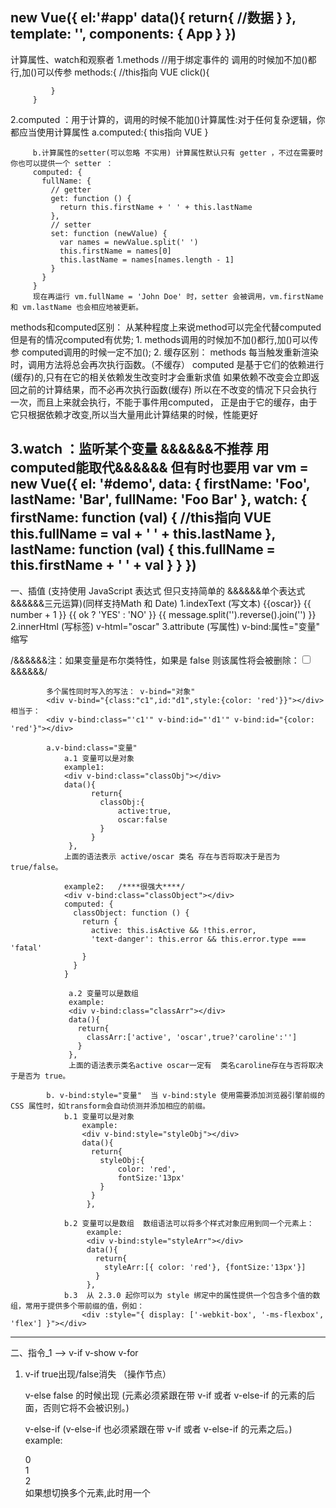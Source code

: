  new Vue({
    el:'#app'
    data(){
        return{
            //数据
        }
    },
    template: '<App/>',
    components: { App }
  })
  -----------------------------------------------------------------------------
  计算属性、watch和观察者
  1.methods  //用于绑定事件的  调用的时候加不加()都行,加()可以传参
         methods:{
             //this指向 VUE
             click(){

             }
         }
  2.computed ：用于计算的，调用的时候不能加()计算属性:对于任何复杂逻辑，你都应当使用计算属性
         a.computed:{
             this指向 VUE
         }

         b.计算属性的setter(可以忽略 不实用) 计算属性默认只有 getter ，不过在需要时你也可以提供一个 setter ：
         computed: {
           fullName: {
             // getter
             get: function () {
               return this.firstName + ' ' + this.lastName
             },
             // setter
             set: function (newValue) {
               var names = newValue.split(' ')
               this.firstName = names[0]
               this.lastName = names[names.length - 1]
             }
           }
         }
         现在再运行 vm.fullName = 'John Doe' 时，setter 会被调用，vm.firstName 和 vm.lastName 也会相应地被更新。

  methods和computed区别：
      从某种程度上来说method可以完全代替computed但是有的情况computed有优势;
      1. methods调用的时候加不加()都行,加()可以传参
         computed调用的时候一定不加();
      2. 缓存区别：
        methods  每当触发重新渲染时，调用方法将总会再次执行函数。（不缓存）
        computed 是基于它们的依赖进行(缓存)的,只有在它的相关依赖发生改变时才会重新求值
        如果依赖不改变会立即返回之前的计算结果，而不必再次执行函数(缓存)
        所以在不改变的情况下只会执行一次，而且上来就会执行，不能于事件用computed，
        正是由于它的缓存，由于它只根据依赖才改变,所以当大量用此计算结果的时候，性能更好

  3.watch ：监听某个变量  &&&&&&不推荐 用computed能取代&&&&&& 但有时也要用
          var vm = new Vue({
            el: '#demo',
            data: {
              firstName: 'Foo',
              lastName: 'Bar',
              fullName: 'Foo Bar'
            },
            watch: {
              firstName: function (val) {
                //this指向 VUE
                this.fullName = val + ' ' + this.lastName
              },
              lastName: function (val) {
                this.fullName = this.firstName + ' ' + val
              }
            }
          })
  -----------------------------------------------------------------------------
  一、插值  (支持使用 JavaScript 表达式 但只支持简单的  &&&&&&单个表达式&&&&&&三元运算)(同样支持Math 和 Date)
        1.indexText (写文本) {{oscar}}   {{ number + 1 }} {{ ok ? 'YES' : 'NO' }} {{ message.split('').reverse().join('') }}
        2.innerHtml (写标签) v-html="oscar"
        3.attribute (写属性)  v-bind:属性="变量"  缩写 <div :id="变量"></div>
            /&&&&&&注：如果变量是布尔类特性，如果是 false 则该属性将会被删除：<input type="checkbox" v-bind:checked="false">&&&&&&/

            多个属性同时写入的写法： v-bind="对象"
            <div v-bind="{class:"c1",id:"d1",style:{color: 'red'}}"></div> 相当于：
            <div v-bind:class="'c1'" v-bind:id="'d1'" v-bind:id="{color: 'red'}"></div>

            a.v-bind:class="变量"
                a.1 变量可以是对象
                example1:
                <div v-bind:class="classObj"></div>
                data(){
                      return{
                        classObj:{
                            active:true,
                            oscar:false
                        }
                      }
                 },
                上面的语法表示 active/oscar 类名 存在与否将取决于是否为 true/false。

                example2:   /****很强大****/
                <div v-bind:class="classObject"></div>
                computed: {
                  classObject: function () {
                    return {
                      active: this.isActive && !this.error,
                      'text-danger': this.error && this.error.type === 'fatal'
                    }
                  }
                }

                 a.2 变量可以是数组
                 example:
                 <div v-bind:class="classArr"></div>
                 data(){
                   return{
                     classArr:['active', 'oscar',true?'caroline':'']
                   }
                 },
                 上面的语法表示类名active oscar一定有  类名caroline存在与否将取决于是否为 true。

            b. v-bind:style="变量"  当 v-bind:style 使用需要添加浏览器引擎前缀的 CSS 属性时，如transform会自动侦测并添加相应的前缀。
                b.1 变量可以是对象
                    example:
                    <div v-bind:style="styleObj"></div>
                    data(){
                      return{
                        styleObj:{
                            color: 'red',
                            fontSize:'13px'
                        }
                      }
                     },

                b.2 变量可以是数组  数组语法可以将多个样式对象应用到同一个元素上：
                     example:
                     <div v-bind:style="styleArr"></div>
                     data(){
                       return{
                         styleArr:[{ color: 'red'}, {fontSize:'13px'}]
                       }
                     },
                b.3  从 2.3.0 起你可以为 style 绑定中的属性提供一个包含多个值的数组，常用于提供多个带前缀的值，例如：
                    <div :style="{ display: ['-webkit-box', '-ms-flexbox', 'flex'] }"></div>


  -----------------------------------------------------------------------------
  二、指令_1 --> v-if v-show v-for
  1. v-if  true出现/false消失 （操作节点）

     v-else false 的时候出现  (元素必须紧跟在带 v-if 或者 v-else-if 的元素的后面，否则它将不会被识别。)

     v-else-if  (v-else-if 也必须紧跟在带 v-if 或者 v-else-if 的元素之后。)
            example: <div v-if="num==0">0</div>
                     <div v-else-if="num==1">1</div>
                     <div v-else>2</div>
     如果想切换多个元素,此时用一个 <template> 元素将这些元素包裹起来，并在上面使用 v-if。最终的渲染结果将不包含 <template> 元素。
  2.v-show true出现/false消失 （不操作节点，只是简单地切换元素的 CSS 属性 display。）

    如果需要非常频繁地切换，则使用 v-show 较好；如果在运行时条件很少改变，则使用 v-if 较好。

  3. v-for
          1.数组(重复无视)
            <li v-for="x in arr">{{x}}</li>
            <li v-for="(x,i) in arr">{{i}}{{x}}</li>
          2.对象
            <li v-for="x in arr">{{x}}</li>
            <li v-for="(x,key) in arr">{{key}}{{x}}</li>
            <li v-for="(x,key,index) in arr">{{key}}:{{x}}{{index}}</li>
          3.组件循环 未完待续

          注意：key值(否则有提示) <div v-for="(x,i) in arr" v-bind:key="i"></div>

          特殊用法：
            <li v-for="(x,i) in 100">{{i}}:{{x}}</li>    相当于遍历[1,2,3,4,……,100]的数组
            类似于 v-if，你也可以利用带有 v-for 的 <template> 渲染多个元素。

          实例：
            example1: for computed处理后返回的数组
                html:
                    <li v-for="n in evenNumbers">{{ n }}</li>
                js:
                    data(){
                        return{
                          numbers: [ 1, 2, 3, 4, 5 ]

                        }
                    },
                    computed: {
                      evenNumbers: function () {
                        return this.numbers.filter(function (number) {
                          return number % 2 === 0
                        })
                      }
                    }
            example2: for methods处理后返回的数组
                html:
                   <li v-for="n in even(numbers)">{{ n }}</li>
                js:
                   data(){
                     return {
                        numbers: [ 1, 2, 3, 4, 5 ]
                     }
                   },
                   methods: {
                     even: function (numbers) {
                       return numbers.filter(function (number) {
                         return number % 2 === 0
                       })
                     }
                   }

   4.v-once 只渲染元素和组件一次。
   -----------------------------------------------------------------------------
   三、指令_2 -->事件  v-on
    事件：v-on 简写 <a @click="doSomething"></a>
          1.v-on:click='oscar' 函数默认接受一个参数event
          2.v-on:click='oscar(i,$event)'   给函数传递一个参数i和事件对象
          methods:{
                oscar(e,params) {
                  console.log(e);
                }
          }
     事件修饰符      //修饰符可以串联:<a v-on:click.stop.prevent="doThat"></a>
           .stop
           .prevent
           .once    //2.1.4开启 只执行一次
           .capture //开启捕获模式
           .self    //只当事件在该元素本身（而不是子元素）触发时触发回调
     键盘修饰符
           v-on:keyup.enter="fn"
           v-on:keyup.13="fn"
     鼠标修饰符
           @click.left="fn"
           @click.right="fn"
           @click.middle="fn"

     使用 v-on 的好处：
     1.无须在 JavaScript 里手动绑定事件，你的 ViewModel 代码可以是非常纯粹的逻辑，和 DOM 完全解耦，更易于测试。
     2.当一个 ViewModel 被销毁时，所有的事件处理器都会自动被删除。你无须担心如何自己清理它们。
  -----------------------------------------------------------------------------
  四、指令_3 -->双向绑定  v-model
    v-model：双向绑定    （永远是为了拿到值 好向后台传啊！！！）;

    注：v-model 会忽略所有表单元素的 value、checked、selected 特性的初始值。因为它会选择 Vue 实例数据来作为具体的值。你应该通过 JavaScript 在组件的 data 选项中声明初始值。

        a.文本 <input  type="text" v-model="message">
               <textarea v-model="message"></textarea>
               message是一个变量,为输入的value值
        b.单选框
                 <label for=""><input type="radio" name="sex" value="boy"  v-model="picked" >男</label>
                 <label for=""><input type="radio" name="sex" value="girl"  v-model="picked" >女</label>
                 data(){
                     return{
                         picked:'boy'
                     }
                 }
                picked是一个变量,为被选中的单选框的value值
        c.下拉菜单
                <select name="sex" v-model="selected">
                      <option value="" disabled>请选择</option>
                      <option value="boy">男</option>
                      <option value="girl">女</option>
                </select>
                data(){
                    return{
                         selected:''
                    }
                }
                selected是一个变量,为被选中的下拉菜单的value值
                注：如果 v-model 表达初始的值不匹配任何的选项，<select> 元素就会以”未选中”的状态渲染。在 iOS 中，这会使用户无法选择第一个选项，因为这样的情况下，iOS 不会引发 change 事件。因此，像以上提供 disabled 选项是建议的做法。
         d.复选框
            用法1:正常的多选物品
                <input type="checkbox" v-model='checked' value="衣服" name="1">衣服
                <input type="checkbox" v-model='checked' value="裤子" name="2">裤子
                <input type="checkbox" v-model='checked' value="鞋" name="3">鞋
                data(){
                     return{
                         checked:[]     //一定是数组才能取值  哪怕就一个复选框
                     }
                }
                checked是一个变量,是一个数组,保存着多个复选框的value值 [ "衣服", "裤子", "鞋" ]
            用法2:用复选框做开关时
             两种方式 ：
                way1:
                <input type="checkbox" v-model='checked'>
                data(){
                     return{
                         checked:true
                     }
                 }
                way2:
                <input type="checkbox" v-model='checked' true-value="开" false-value="关">
                data(){
                     return{
                         checked:'关'
                     }
                }
        两种用法解释：用法1正常的多选物品,目的是为了获取到用户所有选中的复选框的值，为了保存这些值，我们要用数组,所以checked是一个数组，这里有一个难理解的地方，就是比如多选框只有一个，那么checked是不是可以不用数组，该用字符串或者数字保存这个值那？？但是其实是不可以的，如果checked是一个数字/字符串，其实都会转换成布尔类型，就变成了用法2复选框做开关的way1一样了， 用法2中的way2比较特殊，一般用way1就可以解决所有了；
        e.修饰符
          v-model.lazy=""  在默认情况下，v-model 在 input 事件中同步输入框的值与数据 添加一个修饰符 lazy ，从而转变为在 change 事件中同步
        f.v-model与组件  见组件3->d




  -----------------------------------------------------------------------------
  五、组件
    1.组件注册
       在npm构建的项目下,一个.vue结尾的文件就是一个组件；
       使用：
            在要使用组件的文件里
                1.导入组件  import   MyComponents from 'url';
                2.声明组件  components:{ MyComponents },
                3.在html中写入组件
                    方式一：<my-components></my-components > 或者 <my-components />
                        注：当你写的html不符合规范的时候，像 <ul>、<ol>、<table>、<select> 这样的元素里允许包含的元素有限制(比如你在li中写入div是不规范的)，而另一些像 <option> 这样的元素只能出现在某些特定元素的内部。在使用上面的写法会导致渲染出错。请使用方式二

                    方式二：is 方式 -> 动态组件 /&&&&&&/ 让多个组件可以使用同一个挂载点，并动态切换
                          //核心 is属性   v-bind:is="组件名"  就会加载那个组件

                          <div v-bind:is="currentView"><!-- 组件在 currentview 变化时改变！ --></div>
                          data(){
                              return{
                                   currentView: '组件名'
                              }
                          }
                          住：
                          <keep-alive> 作用：把切换出去的组件保留在内存中，可以保留它的状态或避免重新渲染。
                                  <div v-bind:is="currentView"></div>
                          </keep-alive>
    2.data必须是函数
        data(){
            return{}
        }

    3.组件组合:组件设计初衷就是要配合使用的，最常见的就是形成父子组件的关系：组件 A 在它的模板中使用了组件 B。它们之间必然需要相互通信：
      组件通信：
           a. 父传子down  props方式
             父：写属性 传递
                  静态传递props方式：  <child title="1" age="2" my-props="3" />
                  动态传递props方式：  <child  v-bind:my-props="data" />

                  注：  <child age="2"/> 和 <child v-bind:age="2"/>  看起来一样 实际上是不一样的
                        前者传递参数的类型是string类型   后者传递参数的类型是number类型

             子：定义props变量 接收
                 <div class="child">{{title}}</div>
                 export default {
                    //接收方法一:数组  直接接受传递过来的参数
                    props:['title','age','myProps']
                    //接收方法二:对象  接受并限定参数的类型  常用
                    props:{
                        age:String,   //限定一种 只能是字符串
                        title:[String,Number,Boolean,Function,Object,Array]  //限定多种
                        myProps:{       //限定类型 并给默认值
                          type: Number, //数字类型
                          default: 100  //不传参数的情况下 默认值100
                        }
                    }
                 }
                注1：Prop 是单向绑定的，当父组件的属性变化时，将传导给子组件，但是反过来不会。
                    所以父更新会更新子组件，但不允许在子组件里修改props,这是为了防止子组件无意间修改了父组件的状态。
                    在某些情况下，我们很容易忍不住想去修改 prop 中数据，
                    a.Prop 作为初始值传入后，子组件想把它当作局部数据来用(就是只要初始值,不随着父组件的更新props去更新子组件)；
                      props: ['title'],
                      data: function () {
                        return {
                          constantTitle: this.title  //也可以这么写： this._props.title
                         }
                      }
                    b.Prop 作为初始值传入后,子组件需要随着父组件更新,但是props需要做进一步的处理
                      定义一个计算属性，处理 props 的值并返回：
                         props: ['title'],
                         computed: {
                           chuLiProps: function () {
                             return this.title  //也可以这么写：this._props.title
                           }
                      }
                    绝对不允许直接对props进行修改 /&&&&&&/
                注2：非 prop 特性 :所谓非 prop 特性，就是指它可以直接传入组件，而不需要定义相应的 prop。
                    父:<child  data-id="50"/>
                    子:而在子组件中 并没有写props:['dataId'] 即没有定义变量接收 那么 data-id="50" 这个属性会直接加在子组件的根模板上
                       常见用法：
                            父:<child  class="类名"/>
                            子:不去定义变量接受这个class 那么这个类名会直接加在 子组件的根模板上( 如果子组件本身有类名 会和这个类名进行合并)


           b. 子传父up  自定义事件方式

                  子：<div class="child" v-on:click="transmit"></div>
                      methods:{
                      //本例子是点击事件的时候(也可是其他事件的时候 blur mouseenter ...) 创建这个自定义事件
                          transmit(){
                            //核心 创建这个自定义事件
                            this.$emit('transmitNum',123)  //自定义事件名 传递的参数
                          }
                      }
                  父：<child  v-on:transmitNum="receive"/>
                       methods:{
                            receive(data){
                                console.log(data)  //data==123
                            }
                       }
                  注：由于在父组件中 给子组件child 绑定的时间会解析成自定义事件,所以：
                      <child v-on:click="console.log(111)"/>
                      这样写 原生click事件并不会执行 若想执行原生的click事件 应:
                      <child v-on:click.native="console.log(111)"/>
                      加  .native后缀代表是原生的

           c.父子双向绑定 .sync修饰符方式
             由于以上两种方式,父传子 子传父 都是单向的 有的时候我们需要一个双向的方式，即父亲传给子的变量，
             如果在子中改变这个变量,同时也要作用在父亲上;
             父:
             <div class="app_son">
                   <div v-on:click="add">加1</div>
                   {{bar}}
                   <!--核心1-->
                   <child :foo.sync="bar"/>
                   <!--相当于扩展成这样-->
                   <!--<child :foo="bar" @update:foo="val=>bar=val"/>-->
             </div>
             export default{
                 name:'app_son',
                 data(){
                   return{
                     bar:1
                   }
                 },
                 methods:{
                   add(){
                     this.bar++;
                   }
                 },
                 components:{child},
             }
             子:
             <div class="child" >
                 <div v-on:click="jian">减1</div>
                 {{foo}}
             </div>
             export default {
               props:['foo'],
               methods:{
                 jian(){
                   <!--核心2  -->
                   this.$emit('update:foo',this.foo-1)
                 }
               }
             }
           d.父子双向绑定 涉及到表单的 v-model方式
            //表单文本框情况下 组件的 v-model 使用 value(prop) 和 input 事件
            父：<div class="app_son">
                <!--核心1-->
                <child v-model="something" />  //相当于 <child v-bind:value="something" v-on:input="something = arguments[0]"> />
            </div>
            export default{
              data(){
                return{
                  something:'oscar'
                }
              },
              components:{ child }
            }
            子：<div class="child" >
                                             <!--核心2-->
                <input type="text" v-bind:value="value" v-on:input="updateValue($event.target.value)" />
            </div>
            export default {
                props: ['value'],
                data(){
                  return{
                  }
                },
                methods: {
                  updateValue: function (value) {
                    // 通过 input 事件带出数值
                    <!--核心3-->
                    this.$emit('input', value)
                  }
                }
            }
             //表单单选框 复选框 情况下 组件的 v-model 使用 checked(prop) 和 change 事件
             父：<div class="app_son">
             <!--核心1-->
             <child v-model="foo" value="some value"/>  //相当于 <child :checked="foo" @change="val => { foo = val }" value="some value"/>
                 </div>
                 export default{
                     data(){
                       return{
                         foo:true
                       }
                     },
                     components:{ child }
                 }
             子:<div class="child" >
                    <!--核心2-->
                    <input  type="checkbox" :checked="checked" @change="updateValue($event.target.checked)" :value="value"/>
                </div>
                export default {
                  model: {
                    prop: 'checked',
                    event: 'change'
                  },
                  props: ['checked','value'],
                  data(){
                    return{
                    }
                  },
                  methods: {
                    updateValue: function (checked) {
                      // 通过 input 事件带出数值
                        <!--核心3-->
                      this.$emit('change', checked)
                    }
                  }
                }
            e.非父子组件的通信   未完待续  vuex

    4.使用插槽分发内容 slot  作用：父向子传递内容,内容可也是变量也可以是组件
      a.父单个插槽  父里面只有一个元素
      父 : <child> {{message}}</child>
      子 : <slot></slot>   //显示就是message变量的内容
      注:除非子组件模板包含至少一个 <slot> 插口，否则父组件的内容将会被丢弃。
      b. 父多个插槽 父里面有多个元素
              父:<child>                             子：
                  <p slot="header">1</p>                <slot name="header"></slot>
                  <p slot="content">2</p>               <slot name="content"></slot>
                  <p slot="footer">3</p>                <slot name="footer"></slot>
                 </child><slot name="footer"></slot>






 -----------------------------------------------------------------------------

 过滤器 过滤器只能在 {{}} 绑定和 v-bind 表达式
 -----------------------------------------------------------------------------
 其他
 1  数组更新检测
    可以被检测到发生更新---对原数组进行改变操作的（有特殊看下面）
      a.直接给数组重新赋值
      b.对数组使用这些方法：push()pop()shift()unshift()splice()sort()reverse();
    不可以:
      a.filter(), concat(), slice() 方法;
      b.当你利用索引直接设置一个项时，例如：vm.arr[index] = newValue 不可被检测更新到  /&&&&&&/
        解决：vm.$set(arr,index,value)   vm 是组件实例->this   （当你要对数组的某一项进行修改的时候一定要这么做）
 2. 对象更新检测
    可以被检测到发生更新：
        a.直接给对象重新赋值
        b.对key值进行修改的时候
    不可以:
        Vue 不能检测对象属性的添加或删除： /&&&&&&/
        解决：添加 vm.$set(object, key, value)   vm 是组件实例->this
              删除 vm.$delete(object, key)

    理解：对于 数组/对象 的可以/不可以的说明，这里的可以/不可以是指界面层会不会发送重新渲染，即更新界面，
        对于变量 数组/对象 来说，你修改了一定是修改了，只是暂时没更新到界面上，
        举个例子，你给对象添加了一个键值对，这个对象是改变了，但是由于 Vue 不能检测对象属性的添加或删除，所以没有更新界面，
        但如果你同时又把这个对象的一个键值对进行了修改，vue是可以检测到修改的，所以vue要更新，这个时候的更新，会把你新添加的那个键值对也展现出来
        this.$forceUpdate();//强制重新绘制 

 3. v-for 与v-if 的优先级。
    a.当它们处于同一节点，v-for 的优先级比 v-if 更高，这意味着 v-if 将分别重复运行于每个 v-for 循环中。当你想为仅有的一些项渲染节点时，这种优先级的机制会十分有用:
    example1：
        <li v-for="x in arr" v-if="x>5">   //渲染的结果为  数组arr中 只有大于5的才会被显示
          {{ x }}
        </li>
    b.而如果你的目的是有条件地跳过循环的执行，那么可以将 v-if 置于外层元素:
    example2：
           <ul v-if="arr.length">          //渲染的结果为  数组arr的length不等于 才会显示 才会执行下面的循环
             <li v-for="x in arr">
               {{ x }}
             </li>
           </ul>

 4. key
   Vue 会尽可能高效地渲染元素，通常会复用已有元素而不是从头开始渲染。这么做除了使 Vue 变得非常快之外，还有其它一些好处。
        example:
        <template v-if="loginType === 'username'">
          <label>Username</label>
          <input placeholder="Enter your username">
        </template>
        <template v-else>
          <label>Email</label>
          <input placeholder="Enter your email address">
        </template>
   那么在上面的代码中切换 loginType 将不会清除用户已经输入的内容。因为两个模板使用了相同的元素，<input> 不会被替换掉——仅仅是替换了它的 placeholder。
   这样也不总是符合实际需求，所以 Vue 为你提供了一种方式来表达“这两个元素是完全独立的，不要复用它们”。只需添加一个具有唯一值的 key 属性即可：
        example:
        <template v-if="loginType === 'username'">
          <label>Username</label>
          <input placeholder="Enter your username" key="username-input">
        </template>
        <template v-else>
          <label>Email</label>
          <input placeholder="Enter your email address" key="email-input">
        </template>
        现在，每次切换时，输入框都将被重新渲染。

 5. vue 获取dom元素  $refs
      a:加在普通的 DOM 元素上使用，引用指向的就是 DOM 元素
      b:加在子组件上，引用就指向组件实例
      <template>
        <div >
          <div ref="target">target1</div>
          <div ref="target">target2</div>     //重复的情况下是最后一个
          <child ref="child"></child>
        </div>
      </template>
      export default{
          methods:{
            click(){
              console.log(this.$refs.target);  //dom元素
              console.log(this.$refs.child);   //组件child
            }
          }
      }
 6.元素直接交互 $on $emit
      this.$emit('name',[1,2,3])
      this.$on('name',function (a,b,c) {
              console.log(a)
      })
      未完待续


 -----------------------------------------------------------------------------
 生命周期
 created mounted updated destroyed

 给vue 绑定一个全局的方法


